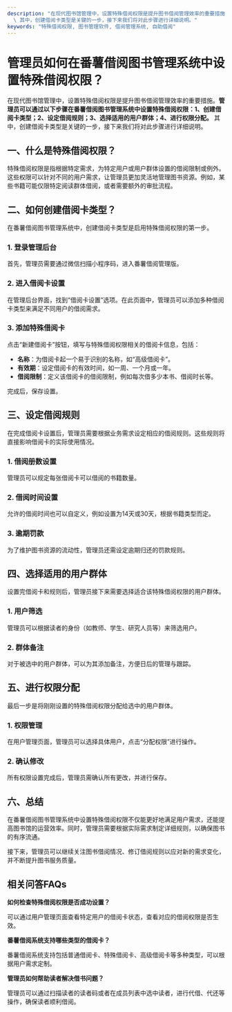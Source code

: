 ```yaml
---
description: "在现代图书馆管理中，设置特殊借阅权限是提升图书借阅管理效率的重要措施。**管理员可以通过以下步骤在番薯借阅图书管理系统中设置特殊借阅权限：1、创建借阅卡类型；2、设定借阅规则；3、选择适用的用户群体；4、进行权限分配。**\
  \ 其中，创建借阅卡类型是关键的一步，接下来我们将对此步骤进行详细说明。"
keywords: "特殊借阅权限, 图书管理软件, 借阅管理系统, 自助借阅"
---
```

# 管理员如何在番薯借阅图书管理系统中设置特殊借阅权限？

在现代图书馆管理中，设置特殊借阅权限是提升图书借阅管理效率的重要措施。**管理员可以通过以下步骤在番薯借阅图书管理系统中设置特殊借阅权限：1、创建借阅卡类型；2、设定借阅规则；3、选择适用的用户群体；4、进行权限分配。** 其中，创建借阅卡类型是关键的一步，接下来我们将对此步骤进行详细说明。

## 一、什么是特殊借阅权限？

特殊借阅权限是指根据特定需求，为特定用户或用户群体设置的借阅限制或例外。这些权限可以针对不同的用户需求，让管理员更加灵活地管理图书资源。例如，某些书籍可能仅限特定阅读群体借阅，或者需要额外的审批流程。

## 二、如何创建借阅卡类型？

在番薯借阅图书管理系统中，创建借阅卡类型是启用特殊借阅权限的第一步。

### 1. 登录管理后台

首先，管理员需要通过微信扫描小程序码，进入番薯借阅管理版。

### 2. 进入借阅卡设置

在管理后台界面，找到“借阅卡设置”选项。在此页面中，管理员可以添加多种借阅卡类型来满足不同用户的借阅需求。

### 3. 添加特殊借阅卡

点击“新建借阅卡”按钮，填写与特殊借阅权限相关的借阅卡信息，包括：

- **名称**：为借阅卡起一个易于识别的名称，如“高级借阅卡”。
- **有效期**：设定借阅卡的有效时间，如一周、一个月或一年。
- **借阅限制**：定义该借阅卡的借阅限制，例如每次借多少本书、借阅时长等。

完成后，保存设置。

## 三、设定借阅规则

在完成借阅卡设置后，管理员需要根据业务需求设定相应的借阅规则。这些规则将直接影响借阅卡的实际使用情况。

### 1. 借阅册数设置

管理员可以规定每张借阅卡可以借阅的书籍数量。

### 2. 借阅时间设置

允许的借阅时间也可以自定义，例如设置为14天或30天，根据书籍类型而定。

### 3. 逾期罚款

为了维护图书资源的流动性，管理员还需设定逾期归还的罚款规则。

## 四、选择适用的用户群体

设置完借阅卡和规则后，管理员接下来需要选择适合该特殊借阅权限的用户群体。

### 1. 用户筛选

管理员可以根据读者的身份（如教师、学生、研究人员等）来筛选用户。

### 2. 群体备注

对于被选中的用户群体，可以为其添加备注，方便日后的管理与跟踪。

## 五、进行权限分配

最后一步是将刚刚设置的特殊借阅权限分配给选中的用户群体。

### 1. 权限管理

在用户管理页面，管理员可以选择具体用户，点击“分配权限”进行操作。

### 2. 确认修改

所有权限设置完成后，管理员需确认所有更改，并进行保存。

## 六、总结

在番薯借阅图书管理系统中设置特殊借阅权限不仅能更好地满足用户需求，还能提高图书馆的运营效率。同时，管理员需要根据实际需求制定详细规则，以确保图书的有序流通。

接下来，管理员可以继续关注图书借阅情况、修订借阅规则以应对新的需求变化，并不断提升图书服务质量。

## 相关问答FAQs

**如何检查特殊借阅权限是否成功设置？**

可以通过用户管理页面查看特定用户的借阅卡状态，查看对应的借阅权限是否生效。

**番薯借阅系统支持哪些类型的借阅卡？**

番薯借阅系统支持包括普通借阅卡、特殊借阅卡、高级借阅卡等多种类型，可以根据用户需求定制。

**管理员如何帮助读者解决借书问题？**

管理员可以通过扫描读者的读者码或者在成员列表中选中读者，进行代借、代还等操作，确保读者顺利借阅。
